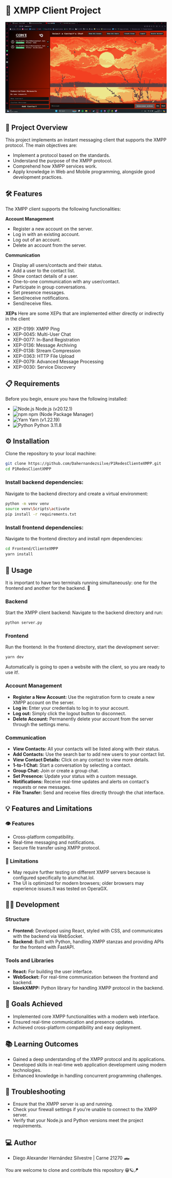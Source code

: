 # 📱 XMPP Client Project
![Client](ClientsCapture.png)

## 🚀 Project Overview
This project implements an instant messaging client that supports the XMPP protocol. The main objectives are:
- Implement a protocol based on the standards.
- Understand the purpose of the XMPP protocol.
- Comprehend how XMPP services work.
- Apply knowledge in Web and Mobile programming, alongside good development practices.

## 🛠 Features
The XMPP client supports the following functionalities:

**Account Management**
- Register a new account on the server.
- Log in with an existing account.
- Log out of an account.
- Delete an account from the server.

**Communication** 
- Display all users/contacts and their status.
- Add a user to the contact list.
- Show contact details of a user.
- One-to-one communication with any user/contact.
- Participate in group conversations.
- Set presence messages.
- Send/receive notifications.
- Send/receive files.

**XEPs**
Here are some XEPs that are implemented either directly or indirectly in the client
- XEP-0199: XMPP Ping
- XEP-0045: Multi-User Chat
- XEP-0077: In-Band Registration
- XEP-0136: Message Archiving
- XEP-0138: Stream Compression
- XEP-0363: HTTP File Upload
- XEP-0079: Advanced Message Processing
- XEP-0030: Service Discovery

## 📋 Requirements

Before you begin, ensure you have the following installed:

- ![Node.js](https://img.shields.io/badge/Node.js-20.12.1%2B-green?logo=nodedotjs&logoColor=white) Node.js (v20.12.1)
- ![npm](https://img.shields.io/badge/npm-8.0.0%2B-red?logo=npm&logoColor=white) npm (Node Package Manager)
- ![Yarn](https://img.shields.io/badge/yarn-1.22.19%2B-blue?logo=yarn&logoColor=white) Yarn (v1.22.19)
- ![Python](https://img.shields.io/badge/Python-3.11.8-blue?logo=python&logoColor=white) Python 3.11.8

## ⚙️ Installation
Clone the repository to your local machine:

```bash
git clone https://github.com/Dahernandezsilve/P1RedesClienteXMPP.git
cd P1RedesClientXMPP
```

### Install backend dependencies:
Navigate to the backend directory and create a virtual environment:

```bash
python -m venv venv
source venv\Scripts\activate 
pip install -r requirements.txt
```

### Install frontend dependencies:
Navigate to the frontend directory and install npm dependencies:

```bash
cd Frontend/ClienteXMPP
yarn install
```

## 🚀 Usage
It is important to have two terminals running simultaneously: one for the frontend and another for the backend. 🚨

### Backend
Start the XMPP client backend:
Navigate to the backend directory and run:

```bash
python server.py
```

### Frontend
Run the frontend:
In the frontend directory, start the development server:

```bash
yarn dev
```

Automatically is going to open a website with the client, so you are ready to use it!.

### Account Management
- **Register a New Account:** Use the registration form to create a new XMPP account on the server.
- **Log in:** Enter your credentials to log in to your account.
- **Log out:** Simply click the logout button to disconnect.
- **Delete Account:** Permanently delete your account from the server through the settings menu.

### Communication
- **View Contacts:** All your contacts will be listed along with their status.
- **Add Contacts:** Use the search bar to add new users to your contact list.
- **View Contact Details:** Click on any contact to view more details.
- **1-to-1 Chat:** Start a conversation by selecting a contact.
- **Group Chat:** Join or create a group chat.
- **Set Presence:** Update your status with a custom message.
- **Notifications:** Receive real-time updates and alerts on contact's requests or new messages.
- **File Transfer:** Send and receive files directly through the chat interface.

## 💡 Features and Limitations

### 👁️ Features
- Cross-platform compatibility.
- Real-time messaging and notifications.
- Secure file transfer using XMPP protocol.

### 🚨 Limitations
- May require further testing on different XMPP servers because is configured specifically to alumchat.lol.
- The UI is optimized for modern browsers; older browsers may experience issues.It was tested on OperaGX.

## 👨‍💻 Development

### Structure
- **Frontend:** Developed using React, styled with CSS, and communicates with the backend via WebSocket.
- **Backend:** Built with Python, handling XMPP stanzas and providing APIs for the frontend with FastAPI.

### Tools and Libraries
- **React:** For building the user interface.
- **WebSocket:** For real-time communication between the frontend and backend.
- **SleekXMPP:** Python library for handling XMPP protocol in the backend.

## 🎯 Goals Achieved
- Implemented core XMPP functionalities with a modern web interface.
- Ensured real-time communication and presence updates.
- Achieved cross-platform compatibility and easy deployment.

## 📚 Learning Outcomes
- Gained a deep understanding of the XMPP protocol and its applications.
- Developed skills in real-time web application development using modern technologies.
- Enhanced knowledge in handling concurrent programming challenges.

## 🔧 Troubleshooting
- Ensure that the XMPP server is up and running.
- Check your firewall settings if you're unable to connect to the XMPP server.
- Verify that your Node.js and Python versions meet the project requirements.

## 💻 Author
- Diego Alexander Hernández Silvestre | Carne 21270 🛻

You are welcome to clone and contribute this repository 😁🪐🪁